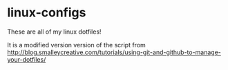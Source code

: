 linux-configs
=============

These are all of my linux dotfiles!

It is a modified version version of the script from 
http://blog.smalleycreative.com/tutorials/using-git-and-github-to-manage-your-dotfiles/
